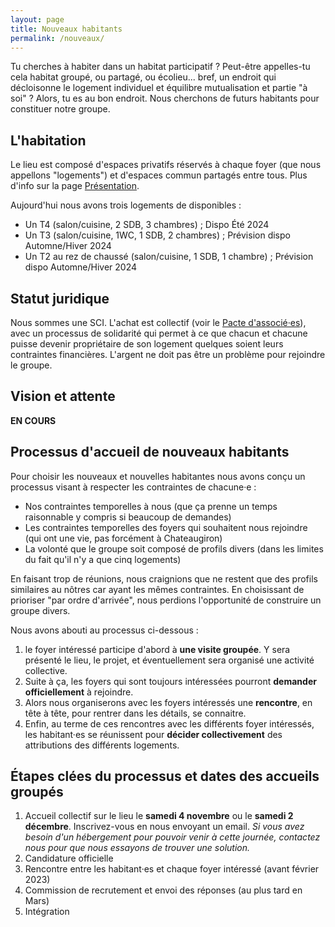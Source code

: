 ```yaml
---
layout: page
title: Nouveaux habitants
permalink: /nouveaux/
---
```


Tu cherches à habiter dans un habitat participatif ? Peut-être appelles-tu cela habitat groupé, ou partagé, ou écolieu... bref, un endroit qui décloisonne le logement individuel et équilibre mutualisation et partie "à soi" ? Alors, tu es au bon endroit. Nous cherchons de futurs habitants pour constituer notre groupe. 


## L'habitation
Le lieu est composé d'espaces privatifs réservés à chaque foyer (que nous appellons "logements") et d'espaces commun partagés entre tous. Plus d'info sur la page [Présentation](../presentation).

Aujourd'hui nous avons trois logements de disponibles :
 - Un T4 (salon/cuisine, 2 SDB, 3 chambres) ; Dispo Été 2024
 - Un T3 (salon/cuisine, 1WC, 1 SDB, 2 chambres) ; Prévision dispo Automne/Hiver 2024
 - Un T2 au rez de chaussé (salon/cuisine, 1 SDB, 1 chambre) ; Prévision dispo Automne/Hiver 2024

## Statut juridique
Nous sommes une SCI. L'achat est collectif (voir le [Pacte d'associé·es](../documents)), avec un processus de solidarité qui permet à ce que chacun et chacune puisse devenir propriétaire de son logement quelques soient leurs contraintes financières. L'argent ne doit pas être un problème pour rejoindre le groupe.

## Vision et attente
**EN COURS**

## Processus d'accueil de nouveaux habitants
Pour choisir les nouveaux et nouvelles habitantes nous avons conçu un processus visant à respecter les contraintes de chacune·e :
 - Nos contraintes temporelles à nous (que ça prenne un temps raisonnable y compris si beaucoup de demandes)
 - Les contraintes temporelles des foyers qui souhaitent nous rejoindre (qui ont une vie, pas forcément à Chateaugiron)
 - La volonté que le groupe soit composé de profils divers (dans les limites du fait qu'il n'y a que cinq logements)


En faisant trop de réunions, nous craignions que ne restent que des profils similaires au nôtres car ayant les mêmes contraintes. En choisissant de prioriser "par ordre d'arrivée", nous perdions l'opportunité de construire un groupe divers.

Nous avons abouti au processus ci-dessous : 
 1. le foyer intéressé participe d'abord à **une visite groupée**. Y sera présenté le lieu, le projet, et éventuellement sera organisé une activité collective.
 1. Suite à ça, les foyers qui sont toujours intéressées pourront **demander officiellement** à rejoindre. 
 1. Alors nous organiserons avec les foyers intéressés une **rencontre**, en tête à tête, pour rentrer dans les détails, se connaitre.
 1. Enfin, au terme de ces rencontres avec les différents foyer intéressés, les habitant·es se réunissent pour **décider collectivement** des attributions des différents logements.


## Étapes clées du processus et dates des accueils groupés

 1. Accueil collectif sur le lieu le **samedi 4 novembre** ou le **samedi 2 décembre**. Inscrivez-vous en nous envoyant un email.
 *Si vous avez besoin d'un hébergement pour pouvoir venir à cette journée, contactez nous pour que nous essayons de trouver une solution.*
 1. Candidature officielle
 1. Rencontre entre les habitant·es et chaque foyer intéressé (avant février 2023)
 1. Commission de recrutement et envoi des réponses (au plus tard en Mars)
 1. Intégration
